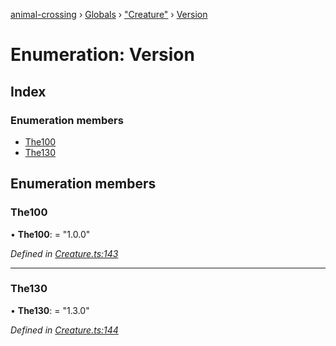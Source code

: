 [animal-crossing](../README.md) › [Globals](../globals.md) › ["Creature"](../modules/_creature_.md) › [Version](_creature_.version.md)

# Enumeration: Version

## Index

### Enumeration members

* [The100](_creature_.version.md#the100)
* [The130](_creature_.version.md#the130)

## Enumeration members

###  The100

• **The100**: = "1.0.0"

*Defined in [Creature.ts:143](https://github.com/Norviah/animal-crossing/blob/2672d28/module/types/Creature.ts#L143)*

___

###  The130

• **The130**: = "1.3.0"

*Defined in [Creature.ts:144](https://github.com/Norviah/animal-crossing/blob/2672d28/module/types/Creature.ts#L144)*
